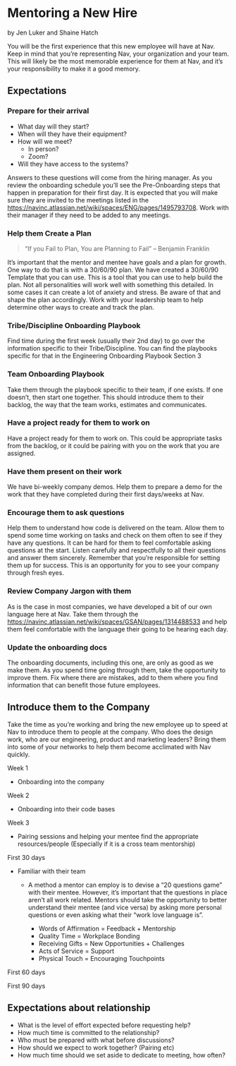 # Mentoring a New Hire

by Jen Luker and Shaine Hatch

You will be the first experience that this new employee will have at Nav. Keep in mind that you’re representing Nav, your organization and your team. This will likely be the most memorable experience for them at Nav, and it’s your responsibility to make it a good memory.

## Expectations

### Prepare for their arrival

- What day will they start?
- When will they have their equipment?
- How will we meet?
  - In person?
  - Zoom?
- Will they have access to the systems?

Answers to these questions will come from the hiring manager. As you review the onboarding schedule you’ll see the Pre-Onboarding steps that happen in preparation for their first day. It is expected that you will make sure they are invited to the meetings listed in the https://navinc.atlassian.net/wiki/spaces/ENG/pages/1495793708. Work with their manager if they need to be added to any meetings.

### Help them Create a Plan

> “If you Fail to Plan, You are Planning to Fail” – Benjamin Franklin

It’s important that the mentor and mentee have goals and a plan for growth. One way to do that is with a 30/60/90 plan. We have created a 30/60/90 Template that you can use. This is a tool that you can use to help build the plan. Not all personalities will work well with something this detailed. In some cases it can create a lot of anxiety and stress. Be aware of that and shape the plan accordingly. Work with your leadership team to help determine other ways to create and track the plan.

### Tribe/Discipline Onboarding Playbook

Find time during the first week (usually their 2nd day) to go over the information specific to their Tribe/Discipline. You can find the playbooks specific for that in the Engineering Onboarding Playbook Section 3

### Team Onboarding Playbook

Take them through the playbook specific to their team, if one exists. If one doesn’t, then start one together. This should introduce them to their backlog, the way that the team works, estimates and communicates.

### Have a project ready for them to work on

Have a project ready for them to work on. This could be appropriate tasks from the backlog, or it could be pairing with you on the work that you are assigned.

### Have them present on their work

We have bi-weekly company demos. Help them to prepare a demo for the work that they have completed during their first days/weeks at Nav.

### Encourage them to ask questions

Help them to understand how code is delivered on the team. Allow them to spend some time working on tasks and check on them often to see if they have any questions. It can be hard for them to feel comfortable asking questions at the start. Listen carefully and respectfully to all their questions and answer them sincerely. Remember that you’re responsible for setting them up for success. This is an opportunity for you to see your company through fresh eyes.

### Review Company Jargon with them

As is the case in most companies, we have developed a bit of our own language here at Nav. Take them through the https://navinc.atlassian.net/wiki/spaces/GSAN/pages/1314488533 and help them feel comfortable with the language their going to be hearing each day.

### Update the onboarding docs

The onboarding documents, including this one, are only as good as we make them. As you spend time going through them, take the opportunity to improve them. Fix where there are mistakes, add to them where you find information that can benefit those future employees.

## Introduce them to the Company

Take the time as you’re working and bring the new employee up to speed at Nav to introduce them to people at the company. Who does the design work, who are our engineering, product and marketing leaders? Bring them into some of your networks to help them become acclimated with Nav quickly.

Week 1

- Onboarding into the company

Week 2

- Onboarding into their code bases

Week 3

- Pairing sessions and helping your mentee find the appropriate resources/people (Especially if it is a cross team mentorship)

First 30 days

- Familiar with their team

  - A method a mentor can employ is to devise a “20 questions game” with their mentee. However, it’s important that the questions in place aren’t all work related. Mentors should take the opportunity to better understand their mentee (and vice versa) by asking more personal questions or even asking what their “work love language is”.

    - Words of Affirmation = Feedback + Mentorship
    - Quality Time = Workplace Bonding
    - Receiving Gifts = New Opportunities + Challenges
    - Acts of Service = Support
    - Physical Touch = Encouraging Touchpoints

First 60 days

First 90 days

## Expectations about relationship

- What is the level of effort expected before requesting help?
- How much time is committed to the relationship?
- Who must be prepared with what before discussions?
- How should we expect to work together? (Pairing etc)
- How much time should we set aside to dedicate to meeting, how often?
